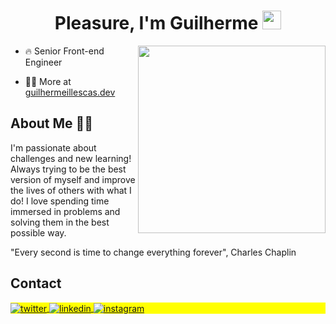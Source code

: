 <h1 align="center">Pleasure, I'm Guilherme
  <img src="https://raw.githubusercontent.com/kaueMarques/kaueMarques/master/hi.gif" width="30" height="30">
</h1>

<img height="300" position="absolute" align="right" src="https://webcorp.com.br/man-coding.png">

- 🔥 Senior Front-end Engineer

<!-- - ▶️ I have a YouTube channel [youtube.com/guiillescas](https://youtube.com/guiillescas) -->

- 👨‍💻 More at [guilhermeillescas.dev](https://guilhermeillescas.dev)

<h2>About Me 🤙🏼</h2>
<p>
  I'm passionate about challenges and new learning! Always trying to be the best version of myself and improve the lives of others with what I do!
  I love spending time immersed in problems and solving them in the best possible way.

  "Every second is time to change everything forever", Charles Chaplin
</p>

<h2>Contact</h2>

<p align="left" style="background:yellow">
  <a href="https://twitter.com/guiillescas" target="_blank">
    <img align="center" src="https://img.shields.io/badge/-guiillescas-05122A?style=flat&logo=twitter" alt="twitter"/>  
  </a>
  <a href="https://linkedin.com/in/guilherme-illescas" target="_blank">
    <img align="center" src="https://img.shields.io/badge/-guilhermeillescas-05122A?style=flat&logo=linkedin" alt="linkedin"/>
  </a>
  <a href="https://instagram.com/gui.illescas" target="_blank">
   <img align="center" src="https://img.shields.io/badge/-gui.illescas-05122A?style=flat&logo=instagram" alt="instagram"/>
  </a>
  <!-- <a href="https://youtube.com/maykbrito" target="_blank">
   <img align="center" src="https://img.shields.io/badge/-maykbrito-05122A?style=flat&logo=youtube" alt="youtube"/>
  </a> -->
</p>
